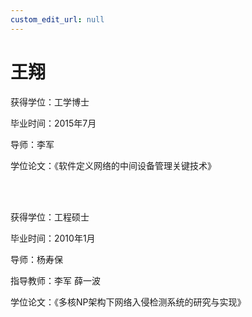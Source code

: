 ```yaml
---
custom_edit_url: null
---
```


# 王翔

获得学位：工学博士

毕业时间：2015年7月

导师：李军

学位论文：《软件定义网络的中间设备管理关键技术》

<br/><br/>

获得学位：工程硕士

毕业时间：2010年1月

导师：杨寿保

指导教师：李军  薛一波

学位论文：《多核NP架构下网络入侵检测系统的研究与实现》
